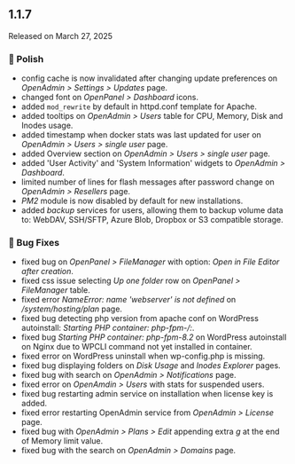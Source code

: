 ## 1.1.7

Released on March 27, 2025

### 💅 Polish
- config cache is now invalidated after changing update preferences on *OpenAdmin > Settings > Updates* page.
- changed font on *OpenPanel > Dashboard* icons.
- added `mod_rewrite` by default in httpd.conf template for Apache.
- added tooltips on *OpenAdmin > Users* table for CPU, Memory, Disk and Inodes usage.
- added timestamp when docker stats was last updated for user on *OpenAdmin > Users > single user* page.
- added Overview section on *OpenAdmin > Users > single user* page.
- added 'User Activity' and 'System Information' widgets to *OpenAdmin > Dashboard*.
- limited number of lines for flash messages after password change on *OpenAdmin > Resellers* page.
- *PM2* module is now disabled by default for new installations.
- added *backup* services for users, allowing them to backup volume data to: WebDAV, SSH/SFTP, Azure Blob, Dropbox or S3 compatible storage.

### 🐛 Bug Fixes
- fixed bug on *OpenPanel > FileManager* with option: *Open in File Editor after creation*.
- fixed css issue selecting *Up one folder* row on *OpenPanel > FileManager* table.
- fixed error *NameError: name 'webserver' is not defined* on */system/hosting/plan* page.
- fixed bug detecting php version from apache conf on WordPress autoinstall: *Starting PHP container: php-fpm-/:*.
- fixed bug *Starting PHP container: php-fpm-8.2* on WordPress autoinstall on Nginx due to WPCLI command not yet installed in container.
- fixed error on WordPress uninstall when wp-config.php is missing.
- fixed bug displaying folders on *Disk Usage* and *Inodes Explorer* pages.
- fixed bug with search on *OpenAdmin > Notifications* page.
- fixed error on *OpenAmdin > Users* with stats for suspended users.
- fixed bug restarting admin service on installation when license key is added.
- fixed error restarting OpenAdmin service from *OpenAdmin > License* page.
- fixed bug with *OpenAdmin > Plans > Edit* appending extra *g* at the end of Memory limit value.
- fixed bug with the search on *OpenAdmin > Domains* page.
